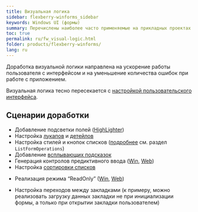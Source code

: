 ```yaml
---
title: Визуальная логика
sidebar: flexberry-winforms_sidebar
keywords: Windows UI (формы)
summary: Перечислены наиболее часто применяемые на прикладных проектах варианты доработки визуальной логики, приведены ссылки на статьи по реализации данных возможностей
toc: true
permalink: ru/fw_visual-logic.html
folder: products/flexberry-winforms/
lang: ru
---
```


Доработка визуальной логики направлена на ускорение работы пользователя с интерфейсом и на уменьшение количества ошибок при работе с приложением.

Визуальная логика тесно пересекается с [настройкой пользовательского интерфейса](fw_customizing-the-user-interface.html).

## Сценарии доработки

* Добавление подсветки полей ([HighLighter](fw_high-lighter.html))
* Настройка [лукапов](fa_lookup-overview.html) и [детейлов](fo_detail-associations-properties.html)
* Настройка стилей и кнопок списков ([подробнее](fd_listform.html) см. раздел `ListFormOperations`)
* Добавление [всплывающих подсказок](http://msdn.microsoft.com/ru-ru/library/system.windows.forms.tooltip.aspx)
* Генерация контролов предиктивного ввода ([Win](fw_predict-input.html), [Web](fa_predict-input-web.html))
* Настройка [сортировки списков](fw_list-sort.html)
<!--* Добавление поиска по списку и\или собственных фильтров для списков-->
* Реализация режима “ReadOnly” ([Win](fw_readonly-win.html), [Web](fa_read-only-web.html))
<!--* Добавление плоского списка к иерархическому-->
* Настройка переходов между закладками (к примеру, можно реализовать загрузку данных закладки не при инициализации формы, а только при открытии закладки пользователем)
